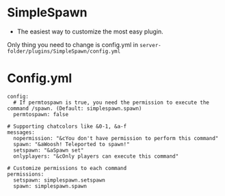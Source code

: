 # SimpleSpawn
- The easiest way to customize the most easy plugin.

Only thing you need to change is config.yml in `server-folder/plugins/SimpleSpawn/config.yml`

# Config.yml
```
config:
  # If permtospawn is true, you need the permission to execute the command /spawn. (Default: simplespawn.spawn)
  permtospawn: false

# Supporting chatcolors like &0-1, &a-f
messages:
  nopermission: "&cYou don't have permission to perform this command"
  spawn: "&aWoosh! Teleported to spawn!"
  setspawn: "&aSpawn set"
  onlyplayers: "&cOnly players can execute this command"

# Customize permissions to each command
permissions:
  setspawn: simplespawn.setspawn
  spawn: simplespawn.spawn
```
